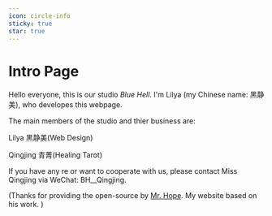 ```yaml
---
icon: circle-info
sticky: true
star: true
---
```


# Intro Page

Hello everyone, this is our studio <i>Blue Hell</i>. I'm Lilya (my Chinese name: 黑静美), who developes this webpage. <br>

The main members of the studio and thier business are:

Lilya 黑静美(Web Design) 

Qingjing 青菁(Healing Tarot)

If you have any re or want to cooperate with us, please contact Miss Qingjing via WeChat: BH__Qingjing.<br>



(Thanks for providing the open-source by [Mr. Hope](https://theme-hope.vuejs.press/guide/blog/home.html). My website based on his work.  )
